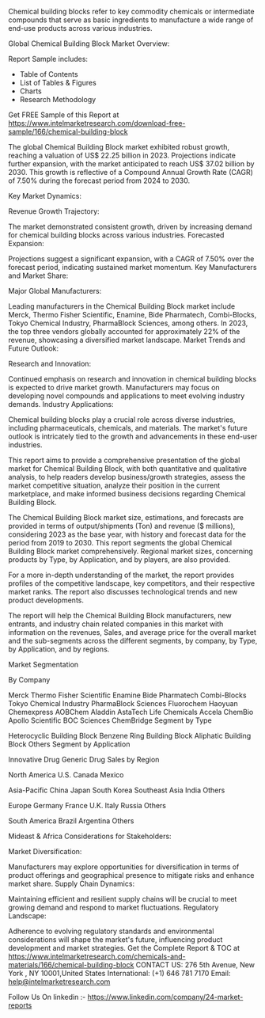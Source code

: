 Chemical building blocks refer to key commodity chemicals or intermediate compounds that serve as basic ingredients to manufacture a wide range of end-use products across various industries.

Global Chemical Building Block Market Overview:



Report Sample includes:
- Table of Contents
- List of Tables & Figures
- Charts
- Research Methodology

Get FREE Sample of this Report at https://www.intelmarketresearch.com/download-free-sample/166/chemical-building-block


The global Chemical Building Block market exhibited robust growth, reaching a valuation of US$ 22.25 billion in 2023. Projections indicate further expansion, with the market anticipated to reach US$ 37.02 billion by 2030. This growth is reflective of a Compound Annual Growth Rate (CAGR) of 7.50% during the forecast period from 2024 to 2030.

Key Market Dynamics:



Revenue Growth Trajectory:



The market demonstrated consistent growth, driven by increasing demand for chemical building blocks across various industries.
Forecasted Expansion:



Projections suggest a significant expansion, with a CAGR of 7.50% over the forecast period, indicating sustained market momentum.
Key Manufacturers and Market Share:



Major Global Manufacturers:



Leading manufacturers in the Chemical Building Block market include Merck, Thermo Fisher Scientific, Enamine, Bide Pharmatech, Combi-Blocks, Tokyo Chemical Industry, PharmaBlock Sciences, among others.
In 2023, the top three vendors globally accounted for approximately 22% of the revenue, showcasing a diversified market landscape.
Market Trends and Future Outlook:



Research and Innovation:



Continued emphasis on research and innovation in chemical building blocks is expected to drive market growth.
Manufacturers may focus on developing novel compounds and applications to meet evolving industry demands.
Industry Applications:



Chemical building blocks play a crucial role across diverse industries, including pharmaceuticals, chemicals, and materials.
The market's future outlook is intricately tied to the growth and advancements in these end-user industries.


This report aims to provide a comprehensive presentation of the global market for Chemical Building Block, with both quantitative and qualitative analysis, to help readers develop business/growth strategies, assess the market competitive situation, analyze their position in the current marketplace, and make informed business decisions regarding Chemical Building Block.



The Chemical Building Block market size, estimations, and forecasts are provided in terms of output/shipments (Ton) and revenue ($ millions), considering 2023 as the base year, with history and forecast data for the period from 2019 to 2030. This report segments the global Chemical Building Block market comprehensively. Regional market sizes, concerning products by Type, by Application, and by players, are also provided.



For a more in-depth understanding of the market, the report provides profiles of the competitive landscape, key competitors, and their respective market ranks. The report also discusses technological trends and new product developments.



The report will help the Chemical Building Block manufacturers, new entrants, and industry chain related companies in this market with information on the revenues, Sales, and average price for the overall market and the sub-segments across the different segments, by company, by Type, by Application, and by regions.

Market Segmentation

By Company



Merck
Thermo Fisher Scientific
Enamine
Bide Pharmatech
Combi-Blocks
Tokyo Chemical Industry
PharmaBlock Sciences
Fluorochem
Haoyuan Chemexpress
AOBChem
Aladdin
AstaTech
Life Chemicals
Accela ChemBio
Apollo Scientific
BOC Sciences
ChemBridge
Segment by Type



Heterocyclic Building Block
Benzene Ring Building Block
Aliphatic Building Block
Others
Segment by Application



Innovative Drug
Generic Drug
Sales by Region



North America
U.S.
Canada
Mexico


Asia-Pacific
China
Japan
South Korea
Southeast Asia
India
Others


Europe
Germany
France
U.K.
Italy
Russia
Others


South America
Brazil
Argentina
Others


Mideast & Africa
Considerations for Stakeholders:



Market Diversification:



Manufacturers may explore opportunities for diversification in terms of product offerings and geographical presence to mitigate risks and enhance market share.
Supply Chain Dynamics:



Maintaining efficient and resilient supply chains will be crucial to meet growing demand and respond to market fluctuations.
Regulatory Landscape:



Adherence to evolving regulatory standards and environmental considerations will shape the market's future, influencing product development and market strategies.
Get the Complete Report & TOC at https://www.intelmarketresearch.com/chemicals-and-materials/166/chemical-building-block
CONTACT US:
276 5th Avenue, New York , NY 10001,United States
International: (+1) 646 781 7170
Email: help@intelmarketresearch.com

Follow Us On linkedin :- https://www.linkedin.com/company/24-market-reports
